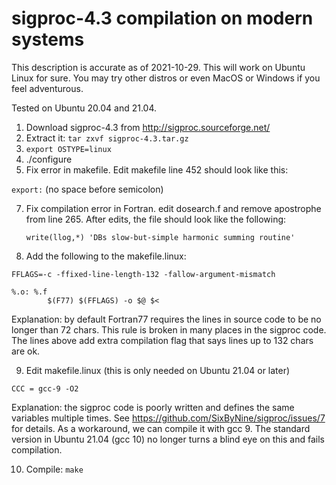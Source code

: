 # sigproc-4.3 compilation on modern systems

This description is accurate as of 2021-10-29. This will work on Ubuntu Linux for sure. You may try other distros or even MacOS or Windows if you feel adventurous.
 
Tested on Ubuntu 20.04 and 21.04.

1. Download sigproc-4.3 from http://sigproc.sourceforge.net/
2. Extract it: `tar zxvf sigproc-4.3.tar.gz`
4. `export OSTYPE=linux`
5. ./configure
6. Fix error in makefile. Edit makefile line 452 should look like this:

```export:``` (no space before semicolon)

7. Fix compilation error in Fortran. edit dosearch.f and remove apostrophe from line 265. After edits, the file should look like the following:

   ```write(llog,*) 'DBs slow-but-simple harmonic summing routine'```
   
8. Add the following to the makefile.linux:

```
FFLAGS=-c -ffixed-line-length-132 -fallow-argument-mismatch

%.o: %.f
		$(F77) $(FFLAGS) -o $@ $<
```

Explanation: by default Fortran77 requires the lines in source code to be no longer than 72 chars. This rule is broken in many places in the sigproc code.
The lines above add extra compilation flag that says lines up to 132 chars are ok.

9. Edit makefile.linux (this is only needed on Ubuntu 21.04 or later)

```CCC = gcc-9 -O2```

Explanation: the sigproc code is poorly written and defines the same variables multiple times. See https://github.com/SixByNine/sigproc/issues/7 for details. As a workaround, we can compile it with gcc 9. The standard version in Ubuntu 21.04 (gcc 10) no longer turns a blind eye on this and fails compilation.

10. Compile: `make`


